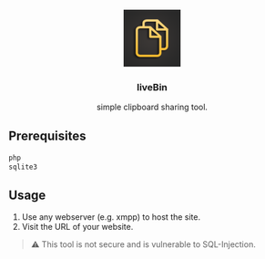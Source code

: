 <br />
<p align="center">
  <img src="icon.png" alt="Logo" width="100" height="100">

  <h3 align="center">liveBin</h3>
  <p align="center">simple clipboard sharing tool.</p>
</p>

## Prerequisites

```
php
sqlite3
```


## Usage

1. Use any webserver (e.g. xmpp) to host the site.
2. Visit the URL of your website.

> :warning: This tool is not secure and is vulnerable to SQL-Injection.

